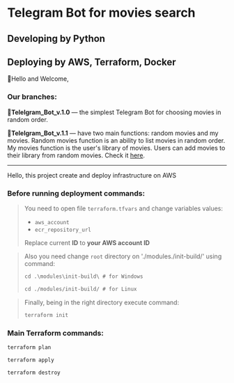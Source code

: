 # Telegram Bot for movies search
## Developing by Python
## Deploying by AWS, Terraform, Docker

:wave:Hello and Welcome,

### Our branches:

:round_pushpin:**Telelgram_Bot_v.1.0** — the simplest Telegram Bot for choosing movies in random order. 

:round_pushpin:**Telelgram_Bot_v.1.1** — have two main functions: random movies and my movies. Random movies function is an ability to list movies in random order. My movies function is the user's library of movies. Users can add movies to their library from random movies.
Check it [here](https://t.me/crisp_cinema_bot).


---

Hello, this project create and deploy
infrastructure on AWS

### Before running deployment commands:

> You need to open file `terraform.tfvars` and change
variables values:
> - `aws_account`
> - `ecr_repository_url`
>
> Replace current **ID** to **your AWS account ID**

> Also you need change `root` directory
> on './modules./init-build/' using command:
> ```md
> cd .\modules\init-build\ # for Windows
> ```
> ```md
> cd ./modules/init-build/ # for Linux
> ```

> Finally, being in the right directory
> execute command:
> ```md
> terraform init
> ```

### Main Terraform commands:

```md
terraform plan
``` 

```md
terraform apply
```

```md
terraform destroy
```

